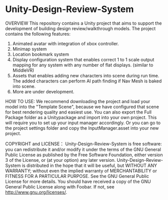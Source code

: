 # Unity-Design-Review-System
OVERVIEW
This repository contains a Unity project that aims to support the development of building design review/walkthrough models. 
The project contains the following features:
1. Animated avatar with integration of xbox controller.
2. Minimap system
3. Location bookmark system
4. Display configuration system that enables correct 1 to 1 scale output mapping for any system with any number of flat displays. (similar to MiddleVR)
5. Assets that enables adding new characters into scene during run time. The added characters can perform AI path finding if Nav Mesh is baked into scene.
6. More are under development.

HOW TO USE:
We recommend downloading the project and load your model into the "Template Scene", because we have configured that scene for best rendering quality and easiest use.
You can also export the Full Package folder as a Unitypackage and import into your own project. This will require you to set up your input manager accordingly. Or you can go to the project settings folder and copy the InputManager.asset into your new project.

COPYRIGHT and LICENSE：
Unity-Design-Review-System is free software: you can redistribute it and/or modify it under the terms of the GNU General Public License as published by the Free Software Foundation, either version 3 of the License, or (at your option) any later version. Unity-Design-Review-System is distributed in the hope that it will be useful, but WITHOUT ANY WARRANTY; without even the implied warranty of MERCHANTABILITY or FITNESS FOR A PARTICULAR PURPOSE.  See the GNU General Public License for more details. You should have received a copy of the GNU General Public License along with Foobar.  If not, see <http://www.gnu.org/licenses/>.
